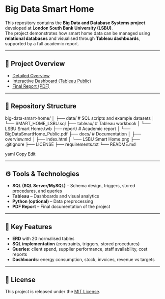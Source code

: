 # Big Data Smart Home

This repository contains the **Big Data and Database Systems project** developed at **London South Bank University (LSBU)**.  
The project demonstrates how smart home data can be managed using **relational databases** and visualised through **Tableau dashboards**, supported by a full academic report.

---

## 📖 Project Overview
- [Detailed Overview](docs/overview.md)  
- [Interactive Dashboard (Tableau Public)](https://public.tableau.com/app/profile/raul.c1685/viz/LSBUSmartHome/LSBUSmartHome)  
- [Final Report (PDF)](report/BigDataSmartHome_Public.pdf)

---

## 📂 Repository Structure
big-data-smart-home/
│
├── data/ # SQL scripts and example datasets
│ └── SMART_HOME_LSBU.sql
├── tableau/ # Tableau workbook
│ └── LSBU Smart Home.twb
├── report/ # Academic report
│ └── BigDataSmartHome_Public.pdf
├── docs/ # Documentation
│ ├── overview.md
│ ├── index.html
│ └── LSBU Smart Home.png
├── .gitignore
├── LICENSE
├── requirements.txt
└── README.md

yaml
Copy
Edit

---

## ⚙️ Tools & Technologies
- **SQL (SQL Server/MySQL)** – Schema design, triggers, stored procedures, and queries  
- **Tableau** – Dashboards and visual analytics  
- **Python (optional)** – Data preprocessing  
- **PDF Report** – Final documentation of the project  

---

## 🚀 Key Features
- **ERD** with 20 normalised tables  
- **SQL implementation** (constraints, triggers, stored procedures)  
- **Queries**: client spend, supplier performance, staff availability, cost reports  
- **Dashboards**: energy consumption, stock, invoices, revenue vs targets  

---

## 📜 License
This project is released under the [MIT License](LICENSE).
